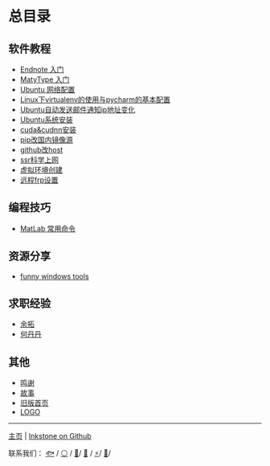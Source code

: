 # 总目录

## 软件教程

* [Endnote 入门](software-tutorial/endnote-intro/endnote-intro.md)
* [MatyType 入门](software-tutorial/mathtype-intro/mathtype-intro.md)
* [Ubuntu 网络配置](software-tutorial/ubuntu-network/ubuntu-network.md)
* [Linux下virtualenv的使用与pycharm的基本配置](software-tutorial/ubuntu-network/virtualenv_and_pycharm.md)
* [Ubuntu自动发送邮件通知ip地址变化](software-tutorial/ubuntu-network/get_ip-and-then-mail.md)
* [Ubuntu系统安装](software-tutorial/environment-config/ubuntu-installation.md)
* [cuda&cudnn安装](software-tutorial/environment-config/cuda-cudnn-installation.md)
* [pip改国内镜像源](software-tutorial/environment-config/pip-mirror-source.md)
* [github改host](software-tutorial/environment-config/github-host.md)
* [ssr科学上网](software-tutorial/environment-config/ssr.md)
* [虚拟环境创建](software-tutorial/environment-config/virtual-env.md)
* [远程frp设置](software-tutorial/environment-config/frp-intro.md)

## 编程技巧

* [MatLab 常用命令](programming/matlab-commands/matlab-commands.md)

## 资源分享

* [funny windows tools](others/funny_Windows_tools/Funny_Windows_tools.md)

## 求职经验

* [余拓](jobs/yt.md)
* [何丹丹](jobs/hdd.md)

## 其他

* [鸣谢](others/acknowledge.md)
* [故事](others/story.md)
* [旧版首页](others/old.md)
* [LOGO](others/logo.png)

---

[主页](https://project-inkstone.github.io/project-inkstone/) |
[Inkstone on Github](https://github.com/project-inkstone/project-inkstone)

联系我们：
[🐟](https://github.com/tyusr) /
[⚪](https://github.com/Da-Yuan) /
[🍉](https://github.com/Watermelon-Chen)/
[🐲](https://github.com/Jngwl) /
[:zap:](https://www.zhihu.com/people/shaoeric)/
[🐧](https://github.com/Qiyuan-Z)/

